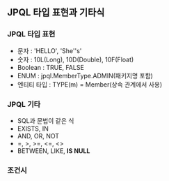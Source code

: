 ## JPQL 타입 표현과 기타식

### JPQL 타입 표현
- 문자 : 'HELLO', 'She''s'
- 숫자 : 10L(Long), 10D(Double), 10F(Float)
- Boolean : TRUE, FALSE
- ENUM : jpql.MemberType.ADMIN(패키지명 포함)
- 엔티티 타입 : TYPE(m) = Member(상속 관계에서 사용)

### JPQL 기타
- SQL과 문법이 같은 식
- EXISTS, IN
- AND, OR, NOT
- =, >, >=, <=, <>
- BETWEEN, LIKE, __IS NULL__

### 조건시